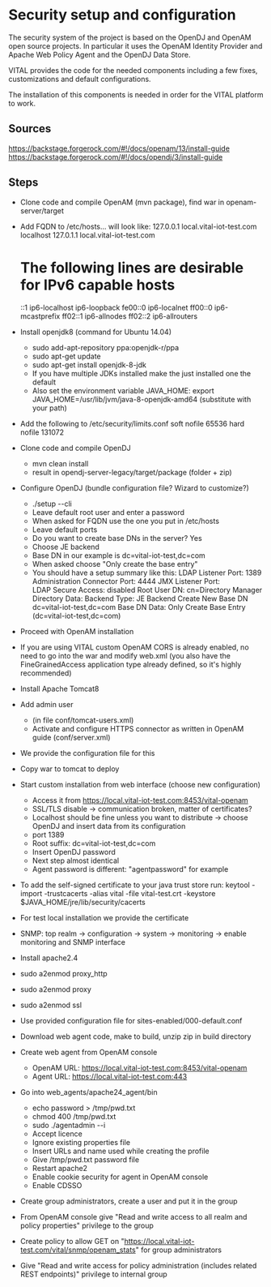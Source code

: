 Security setup and configuration
================================

The security system of the project is based on the OpenDJ and OpenAM open source
projects. In particular it uses the OpenAM Identity Provider and Apache Web
Policy Agent and the OpenDJ Data Store.

VITAL provides the code for the needed components including a few fixes,
customizations and default configurations.

The installation of this components is needed in order for the VITAL platform to
work.

Sources
-------

https://backstage.forgerock.com/#!/docs/openam/13/install-guide
https://backstage.forgerock.com/#!/docs/opendj/3/install-guide

Steps
-----

* Clone code and compile OpenAM (mvn package), find war in openam-server/target

* Add FQDN to /etc/hosts… will look like:
    127.0.0.1       local.vital-iot-test.com localhost
    127.0.1.1       local.vital-iot-test.com <anything>

    # The following lines are desirable for IPv6 capable hosts
    ::1     ip6-localhost ip6-loopback
    fe00::0 ip6-localnet
    ff00::0 ip6-mcastprefix
    ff02::1 ip6-allnodes
    ff02::2 ip6-allrouters

* Install openjdk8 (command for Ubuntu 14.04)
    * sudo add-apt-repository ppa:openjdk-r/ppa
    * sudo apt-get update
    * sudo apt-get install openjdk-8-jdk
    * If you have multiple JDKs installed make the just installed one the default
    * Also set the environment variable JAVA_HOME:
        export JAVA_HOME=/usr/lib/jvm/java-8-openjdk-amd64 (substitute with your path)

* Add the following to /etc/security/limits.conf
    <username> soft nofile 65536
    <username> hard nofile 131072

* Clone code and compile OpenDJ
    * mvn clean install
    * result in opendj-server-legacy/target/package (folder + zip)

* Configure OpenDJ (bundle configuration file? Wizard to customize?)
    * ./setup --cli
    * Leave default root user and enter a password
    * When asked for FQDN use the one you put in /etc/hosts
    * Leave default ports
    * Do you want to create base DNs in the server? Yes
    * Choose JE backend
    * Base DN in our example is dc=vital-iot-test,dc=com
    * When asked choose "Only create the base entry"
    * You should have a setup summary like this:
        LDAP Listener Port:            1389
        Administration Connector Port: 4444
        JMX Listener Port:             
        LDAP Secure Access:            disabled
        Root User DN:                  cn=Directory Manager
        Directory Data:                Backend Type: JE Backend
        Create New Base DN dc=vital-iot-test,dc=com
        Base DN Data: Only Create Base Entry (dc=vital-iot-test,dc=com)

* Proceed with OpenAM installation

* If you are using VITAL custom OpenAM CORS is already enabled, no need to go into
the war and modify web.xml (you also have the FineGrainedAccess application type
already defined, so it's highly recommended)

* Install Apache Tomcat8

* Add admin user
    * <user username="admin" password="password" roles="manager-gui,admin-gui"/>
        (in file conf/tomcat-users.xml)
    * Activate and configure HTTPS connector as written in OpenAM guide (conf/server.xml)
        <Connector port="8443" protocol="HTTP/1.1" maxThreads="150" SSLEnabled="true" scheme="https" secure="true" clientAuth="false" sslProtocol="TLS" URIEncoding="UTF-8" keystoreFile="/opt/tomcat/conf/vital-test.jks" keystorePass="password" />

* We provide the configuration file for this

* Copy war to tomcat to deploy

* Start custom installation from web interface (choose new configuration)
    * Access it from https://local.vital-iot-test.com:8453/vital-openam
    * SSL/TLS disable -> communication broken, matter of certificates?
    * Localhost should be fine unless you want to distribute -> choose OpenDJ and insert data from its configuration
    * port 1389
    * Root suffix: dc=vital-iot-test,dc=com
    * Insert OpenDJ password
    * Next step almost identical
    * Agent password is different: "agentpassword" for example

* To add the self-signed certificate to your java trust store run:
    keytool -import -trustcacerts -alias vital -file vital-test.crt -keystore
    $JAVA_HOME/jre/lib/security/cacerts

* For test local installation we provide the certificate

* SNMP: top realm -> configuration -> system -> monitoring -> enable monitoring and SNMP interface

* Install apache2.4

* sudo a2enmod proxy_http

* sudo a2enmod proxy

* sudo a2enmod ssl

* Use provided configuration file for sites-enabled/000-default.conf

* Download web agent code, make to build, unzip zip in build directory

* Create web agent from OpenAM console
    * OpenAM URL: https://local.vital-iot-test.com:8453/vital-openam
    * Agent URL: https://local.vital-iot-test.com:443

* Go into web_agents/apache24_agent/bin
    * echo password > /tmp/pwd.txt
    * chmod 400 /tmp/pwd.txt
    * sudo ./agentadmin --i
    * Accept licence
    * Ignore existing properties file
    * Insert URLs and name used while creating the profile
    * Give /tmp/pwd.txt password file
    * Restart apache2
    * Enable cookie security for agent in OpenAM console
    * Enable CDSSO

* Create group administrators, create a user and put it in the group

* From OpenAM console give "Read and write access to all realm and policy properties" privilege to the group

* Create policy to allow GET on "https://local.vital-iot-test.com/vital/snmp/openam_stats" for group
administrators

* Give "Read and write access for policy administration (includes related REST endpoints)" privilege to internal group

